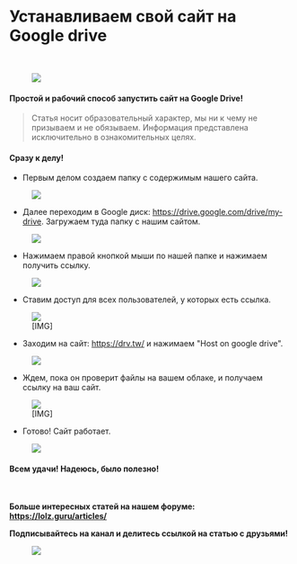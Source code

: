 <div class="ql-editor" contenteditable="false" dir="auto"><h1 data-placeholder="Title" data-label="Title">Устанавливаем свой сайт на Google drive</h1><address data-placeholder="Your name" data-label="Author" class="empty"><br></address><figure contenteditable="false"><div class="figure_wrapper"><img src="https://telegra.ph/file/794ee5873374c459d410c.png"></div><span class="cursor_wrapper" contenteditable="true"></span><figcaption class="editable_text" data-placeholder="Caption (optional)"></figcaption></figure><h4 id="Простой-и-рабочий-способ-запустить-сайт-на-Google-Drive!">Простой и рабочий способ запустить сайт на Google Drive!</h4><blockquote>Статья носит образовательный характер, мы ни к чему не призываем и не обязываем. Информация представлена исключительно в ознакомительных целях.</blockquote><h4 id="Сразу-к-делу!">Сразу к делу!</h4><ul><li>Первым делом создаем папку с содержимым нашего сайта.</li></ul><figure contenteditable="false"><div class="figure_wrapper"><img src="https://i.imgur.com/iohq9np.png"></div><span class="cursor_wrapper" contenteditable="true"></span><figcaption class="editable_text" data-placeholder="Caption (optional)"></figcaption></figure><ul><li>Далее переходим в Google диск: <a href="https://drive.google.com/drive/my-drive" target="_blank">https://drive.google.com/drive/my-drive</a>. Загружаем туда папку с нашим сайтом.</li></ul><figure contenteditable="false"><div class="figure_wrapper"><img src="https://i.imgur.com/puNwRb7.png"></div><span class="cursor_wrapper" contenteditable="true"></span><figcaption class="editable_text" data-placeholder="Caption (optional)"></figcaption></figure><ul><li>Нажимаем правой кнопкой мыши по нашей папке и нажимаем получить ссылку.</li></ul><figure contenteditable="false"><div class="figure_wrapper"><img src="https://i.imgur.com/7CMycYP.png"></div><span class="cursor_wrapper" contenteditable="true"></span><figcaption class="editable_text" data-placeholder="Caption (optional)"></figcaption></figure><ul><li>Ставим доступ для всех пользователей, у которых есть ссылка.</li></ul><figure contenteditable="false"><div class="figure_wrapper"><img src="https://i.imgur.com/hOg50wA.png"></div><span class="cursor_wrapper" contenteditable="true"></span><figcaption class="editable_text" data-placeholder="Caption (optional)">[​IMG]</figcaption></figure><ul><li>Заходим на сайт: <a href="https://drv.tw/" target="_blank">https://drv.tw/</a> и нажимаем "Host on google drive".</li></ul><figure contenteditable="false"><div class="figure_wrapper"><img src="https://telegra.ph/file/e79f6411537fc3635c590.png"></div><span class="cursor_wrapper" contenteditable="true"></span><figcaption class="editable_text" data-placeholder="Caption (optional)"></figcaption></figure><ul><li>Ждем, пока он проверит файлы на вашем облаке, и получаем ссылку на ваш сайт.</li></ul><figure contenteditable="false"><div class="figure_wrapper"><img src="https://i.imgur.com/hmEgkhf.png"></div><span class="cursor_wrapper" contenteditable="true"></span><figcaption class="editable_text" data-placeholder="Caption (optional)">[​IMG]</figcaption></figure><ul><li>Готово! Сайт работает.</li></ul><figure contenteditable="false"><div class="figure_wrapper"><img src="https://telegra.ph/file/6038abe55142e1cd8bed8.png"></div><span class="cursor_wrapper" contenteditable="true"></span><figcaption class="editable_text" data-placeholder="Caption (optional)"></figcaption></figure><h4 id="Всем-удачи!-Надеюсь,-было-полезно!">Всем удачи! Надеюсь, было полезно!</h4><p><br></p><p><strong>Больше интересных статей на нашем форуме: </strong><a href="https://lolz.guru/articles/" target="_blank"><strong>https://lolz.guru/articles/</strong></a></p><p><strong>Подписывайтесь на канал и делитесь ссылкой на статью с друзьями!</strong></p><figure contenteditable="false"><div class="figure_wrapper"><img src="https://telegra.ph/file/7284eb222bbe5b13bab90.jpg"></div><span class="cursor_wrapper" contenteditable="true"></span><figcaption class="editable_text" data-placeholder="Caption (optional)"></figcaption></figure><p><br></p></div>
